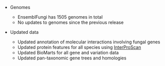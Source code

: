 - Genomes
    - EnsemblFungi has 1505 genomes in total
    - No updates to genomes since the previous release

- Updated data 
    - Updated annotation of molecular interactions involving fungal genes
    - Updated protein features for all species using [InterProScan](http://www.ebi.ac.uk/interpro/search/sequence-search)
    - Updated BioMarts for all gene and variation data
    - Updated pan-taxonomic gene trees and homologies
